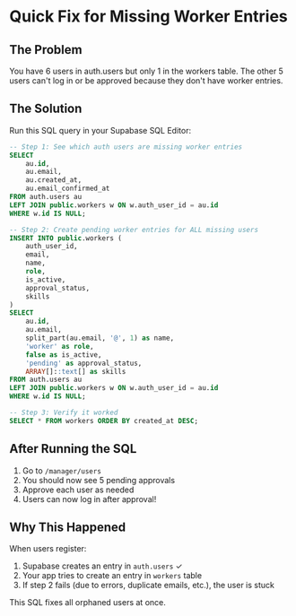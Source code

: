 # Quick Fix for Missing Worker Entries

## The Problem
You have 6 users in auth.users but only 1 in the workers table. The other 5 users can't log in or be approved because they don't have worker entries.

## The Solution
Run this SQL query in your Supabase SQL Editor:

```sql
-- Step 1: See which auth users are missing worker entries
SELECT 
    au.id,
    au.email,
    au.created_at,
    au.email_confirmed_at
FROM auth.users au
LEFT JOIN public.workers w ON w.auth_user_id = au.id
WHERE w.id IS NULL;

-- Step 2: Create pending worker entries for ALL missing users
INSERT INTO public.workers (
    auth_user_id,
    email,
    name,
    role,
    is_active,
    approval_status,
    skills
)
SELECT 
    au.id,
    au.email,
    split_part(au.email, '@', 1) as name,
    'worker' as role,
    false as is_active,
    'pending' as approval_status,
    ARRAY[]::text[] as skills
FROM auth.users au
LEFT JOIN public.workers w ON w.auth_user_id = au.id
WHERE w.id IS NULL;

-- Step 3: Verify it worked
SELECT * FROM workers ORDER BY created_at DESC;
```

## After Running the SQL

1. Go to `/manager/users`
2. You should now see 5 pending approvals
3. Approve each user as needed
4. Users can now log in after approval!

## Why This Happened

When users register:
1. Supabase creates an entry in `auth.users` ✓
2. Your app tries to create an entry in `workers` table
3. If step 2 fails (due to errors, duplicate emails, etc.), the user is stuck

This SQL fixes all orphaned users at once.